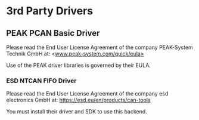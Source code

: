 # 3rd Party Drivers

## PEAK PCAN Basic Driver

Please read the End User License Agreement of the company PEAK-System Technik GmbH at:
<www.peak-system.com/quick/eula>

Use of the PEAK driver libraries is governed by their EULA.

### ESD NTCAN FIFO Driver

Please read the End User License Agreement of the company esd electronics GmbH at:
https://esd.eu/en/products/can-tools

You must install their driver and SDK to use this backend.

